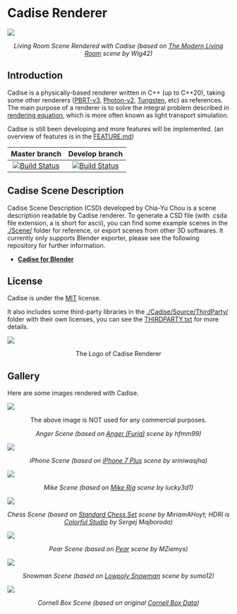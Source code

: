# Cadise Renderer
<img src="./Gallery/CoverImage/living-room.jpg">
<p align="center"><i>Living Room Scene Rendered with Cadise (based on <a href="https://www.blendswap.com/blend/13491">The Modern Living Room</a> scene by Wig42)</i></p>

## Introduction
Cadise is a physically-based renderer written in C++ (up to C++20), taking some other renderers ([PBRT-v3](https://github.com/mmp/pbrt-v3), [Photon-v2](https://github.com/TzuChieh/Photon-v2), [Tungsten](https://github.com/tunabrain/tungsten), etc) as references. The main purpose of a renderer is to solve the integral problem described in [rendering equation](https://en.wikipedia.org/wiki/Rendering_equation), which is more often known as light transport simulation.

Cadise is still been developing and more features will be implemented.
(an overview of features is in the [FEATURE.md](FEATURE.md))

| Master branch | Develop branch |
|     :---:     |      :---:     |
| [![Build Status](https://travis-ci.com/xh5a5n6k6/cadise.svg?branch=master)](https://travis-ci.com/xh5a5n6k6/cadise)| [![Build Status](https://travis-ci.com/xh5a5n6k6/cadise.svg?branch=develop)](https://travis-ci.com/xh5a5n6k6/cadise) |

## Cadise Scene Description
Cadise Scene Description (CSD) developed by Chia-Yu Chou is a scene description readable by Cadise renderer. To generate a CSD file (with .csda file extension, a is short for ascii), you can find some example scenes in the [./Scene/](./Scene/) folder for reference, or export scenes from other 3D softwares. It currently only supports Blender exporter, please see the following repository for further information.

- [**Cadise for Blender**](https://github.com/xh5a5n6k6/cadise-blender)

## License
Cadise is under the [MIT](https://opensource.org/licenses/MIT) license. 

It also includes some third-party libraries in the [./Cadise/Source/ThirdParty/](./Cadise/Source/ThirdParty/) folder with their own licenses, you can see the [THIRDPARTY.txt](THIRDPARTY.txt) for more details.

<img src="./Gallery/Logo/cadise-logo-uhd.jpg">
<p align="center">The Logo of Cadise Renderer</p>

## Gallery
Here are some images rendered with Cadise.

<img src="./Gallery/Image/anger.jpg">
<p align="center">The above image is NOT used for any commercial purposes.</p>
<p align="center"><i>Anger Scene (based on <a href="https://www.blendswap.com/blend/16288">Anger (Furia)</a> scene by hfmm99)</i></p>
<img src="./Gallery/Image/iPhone.jpg">
<p align="center"><i>iPhone Scene (based on <a href="https://www.blendswap.com/blend/18439">iPhone 7 Plus</a> scene by sriniwasjha)</i></p>
<img src="./Gallery/Image/mike.jpg">
<p align="center"><i>Mike Scene (based on <a href="https://www.blendswap.com/blend/22596">Mike Rig</a> scene by lucky3d1)</i></p>
<img src="./Gallery/Image/chess.jpg">
<p align="center"><i>Chess Scene (based on <a href="https://www.blendswap.com/blend/18589">Standard Chess Set</a> scene by MiriamAHoyt; HDRI is <a href="https://hdrihaven.com/hdri/?c=artificial%20light&h=colorful_studio">Colorful Studio</a> by Sergej Majboroda)</i></p>
<img src="./Gallery/Image/pear.jpg">
<p align="center"><i>Pear Scene (based on <a href="https://www.blendswap.com/blend/18747">Pear</a> scene by MZiemys)</i></p>
<img src="./Gallery/Image/snowman.jpg">
<p align="center"><i>Snowman Scene (based on <a href="https://www.blendswap.com/blend/22629">Lowpoly Snowman</a> scene by sumo12)</i></p>
<img src="./Gallery/Image/cornell-box-sphere.jpg">
<p align="center"><i>Cornell Box Scene (based on original <a href="https://www.graphics.cornell.edu/online/box/data.html">Cornell Box Data</a>)</i></p>